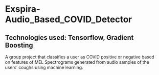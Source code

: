 # Exspira-Audio_Based_COVID_Detector

## Technologies used: Tensorflow, Gradient Boosting

A group project that classifies a user as COVID positive or negative based on features of MEL Spectrograms generated
from audio samples of the users’ coughs using machine learning.
